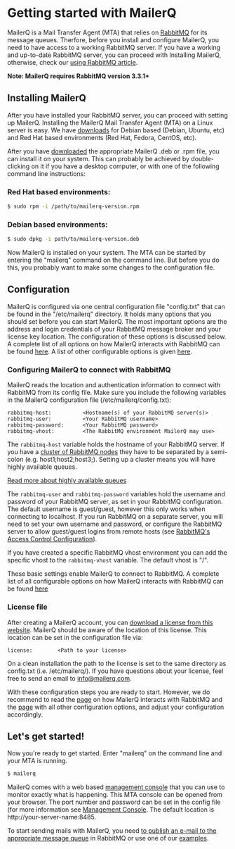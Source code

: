# Getting started with MailerQ

MailerQ is a Mail Transfer Agent (MTA) that relies on [RabbitMQ](https://www.rabbitmq.com) 
for its message queues. Therfore, before you install 
and configure MailerQ, you need to have access to a working RabbitMQ server. 
If you have a working and up-to-date RabbitMQ server, you can proceed 
with Installing MailerQ, otherwise, check our [using RabbitMQ article](copernica-docs:Mailerq/rabbitmq).

**Note: MailerQ requires RabbitMQ version 3.3.1+**

## Installing MailerQ

After you have installed your RabbitMQ server, you can proceed with setting 
up MailerQ. Installing the MailerQ Mail Transfer Agent (MTA) on a Linux 
server is easy. We have [downloads](/product/download "Download MailerQ")
for Debian based (Debian, Ubuntu, etc) and Red Hat based environments 
(Red Hat, Fedora, CentOS, etc).

After you have [downloaded](/product/download "Download MailerQ") the appropriate 
MailerQ .deb or .rpm file, you can install it on your system. This can probably 
be achieved by double-clicking on it if you have a desktop computer, or with 
one of the following command line instructions:

### Red Hat based environments:

```bash
$ sudo rpm -i /path/to/mailerq-version.rpm
```

### Debian based environments:

```bash
$ sudo dpkg -i path/to/mailerq-version.deb
```

Now MailerQ is installed on your system. The MTA can be started by entering the
"mailerq" command on the command line. But before you do this, you probably
want to make some changes to the configuration file.

## Configuration

MailerQ is configured via one central configuration file "config.txt" that can 
be found in the "/etc/mailerq" directory. It holds many options that you should
set before you can start MailerQ. The most important options are the address
and login credentials of your RabbitMQ message broker and your license key
location. The configuration of these options is discussed below. A complete 
list of all options on how MailerQ interacts with RabbitMQ can be found 
[here](copernica-docs:Mailerq/rabbitmq-config "Connect MailerQ with RabbitMQ").
A list of other configurable options is given [here](copernica-docs:Mailerq/configuration 
"MailerQ configuration").

### Configuring MailerQ to connect with RabbitMQ

MailerQ reads the location and authentication information to connect with RabbitMQ
from its config file. Make sure you include the following variables
in the MailerQ configuration file (/etc/mailerq/config.txt):

```
rabbitmq-host:          <Hostname(s) of your RabbitMQ server(s)>
rabbitmq-user:          <Your RabbitMQ username>
rabbitmq-password:      <Your RabbitMQ password>
rabbitmq-vhost:         <The RabbitMQ environment MailerQ may use>
```

The `rabbitmq-host` variable holds the hostname of your RabbitMQ server. If you have 
a [cluster of RabbitMQ nodes](https://www.rabbitmq.com/clustering.html) they have to 
be separated by a semi-colon (e.g. host1;host2;host3;). Setting up a cluster means you 
will have highly available queues.

[Read more about highly available queues](https://www.rabbitmq.com/ha.html)

The `rabbitmq-user` and `rabbitmq-password` variables hold the username and 
password of your RabbitMQ server, as set in your RabbitMQ configuration. The default 
username is guest/guest, however this only works when connecting to localhost. If you 
run RabbitMQ on a separate server, you will need to set your own username and password,
or configure the RabbitMQ server to allow guest/guest logins from remote hosts (see
[RabbitMQ's Access Control Configuration](https://www.rabbitmq.com/access-control.html
"RabbitMQ's Access Control Configuration")).

If you have created a specific RabbitMQ vhost environment you can add the specific vhost
to the `rabbitmq-vhost` variable. The default vhost is "/".

These basic settings enable MailerQ to connect to RabbitMQ. A complete list of all
configurable options on how MailerQ interacts with RabbitMQ can be found
[here](copernica-docs:Mailerq/rabbitmq-config "Connect MailerQ with RabbitMQ")

### License file

After creating a MailerQ account, you can [download a license from this website](/product/license). MailerQ
should be aware of the location of this license. This location can be set in the configuration file via:
```
license:		<Path to your license>
```
On a clean installation the path to the license is set to the same directory as config.txt (i.e. /etc/mailerq/).
If you have questions about your license, feel free to send an email to
[info@mailerq.com](mailto:info@mailerq.com).

With these configuration steps you are ready to start. However, we do recommend to read the
[page](copernica-docs:Mailerq/rabbitmq-config "Connect MailerQ with RabbitMQ") on how 
MailerQ interacts with RabbitMQ and the [page](copernica-docs:Mailerq/configuration 
"MailerQ configuration") with all other configuration options, and adjust your configuration accordingly.

## Let's get started!

Now you're ready to get started. Enter "mailerq" on the command line and your MTA is running.

```bash
$ mailerq
```

MailerQ comes with a web based
[management console](copernica-docs:Mailerq/management-console "An MTA with a management console")
that you can use to monitor exactly what is happening. This MTA console can be opened
from your browser. The port number and password can be set in
the config file (for more information see [Management Console](copernica-docs:Mailerq/management-console "Management console"). 
The default location is http://your-server-name:8485.

To start sending mails with MailerQ, you need
[to publish an e-mail to the appropriate message queue](copernica-docs:Mailerq/send-email "Send emails with MailerQ")
in RabbitMQ or use one of our [examples](copernica-docs:Mailerq/mailerq-examples "MailerQ examples").


